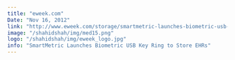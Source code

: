 ```yaml
---
title: "eweek.com"
Date: "Nov 16, 2012"
link: "http://www.eweek.com/storage/smartmetric-launches-biometric-usb-key-ring-to-store-ehrs/"
image: "/shahidshah/img/med15.png"
logo: "/shahidshah/img/eweek_logo.jpg"
info: "SmartMetric Launches Biometric USB Key Ring to Store EHRs"
---
```


